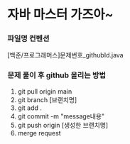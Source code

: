 # 자바 마스터 가즈아~

### 파일명 컨벤션
[백준/프로그래머스]문제번호_githubId.java

### 문제 풀이 후 github 올리는 방법
1. git pull origin main
2. git branch [브랜치명]
3. git add . 
4. git commit -m "message내용"
5. git push origin [생성한 브랜치명]
6. merge request
